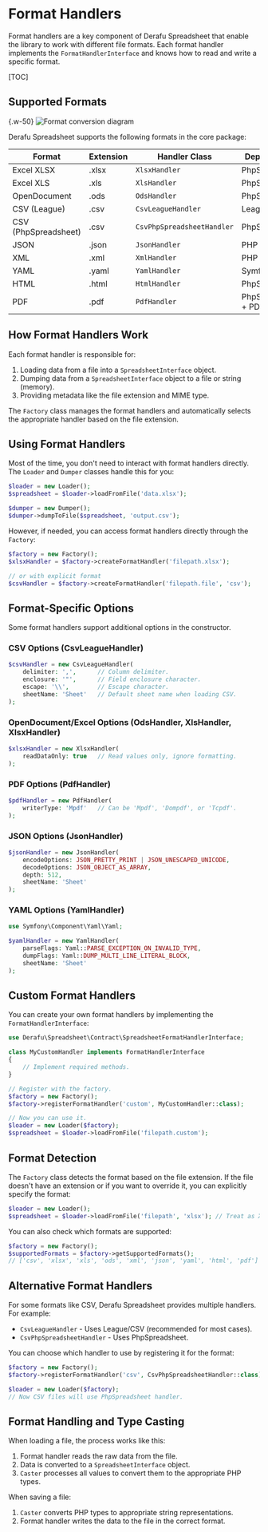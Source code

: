 # Format Handlers

Format handlers are a key component of Derafu Spreadsheet that enable the library to work with different file formats. Each format handler implements the `FormatHandlerInterface` and knows how to read and write a specific format.

[TOC]

## Supported Formats

{.w-50}
![Format conversion diagram](/img/derafu-spreadsheet-format-conversion-diagram.svg)

Derafu Spreadsheet supports the following formats in the core package:

| Format               | Extension | Handler Class              | Dependencies                  |
|----------------------|-----------|----------------------------|-------------------------------|
| Excel XLSX           | .xlsx     | `XlsxHandler`              | PhpSpreadsheet                |
| Excel XLS            | .xls      | `XlsHandler`               | PhpSpreadsheet                |
| OpenDocument         | .ods      | `OdsHandler`               | PhpSpreadsheet                |
| CSV (League)         | .csv      | `CsvLeagueHandler`         | League/CSV                    |
| CSV (PhpSpreadsheet) | .csv      | `CsvPhpSpreadsheetHandler` | PhpSpreadsheet                |
| JSON                 | .json     | `JsonHandler`              | PHP built-in                  |
| XML                  | .xml      | `XmlHandler`               | PHP built-in                  |
| YAML                 | .yaml     | `YamlHandler`              | Symfony/Yaml                  |
| HTML                 | .html     | `HtmlHandler`              | PhpSpreadsheet                |
| PDF                  | .pdf      | `PdfHandler`               | PhpSpreadsheet + PDF renderer |

## How Format Handlers Work

Each format handler is responsible for:

1. Loading data from a file into a `SpreadsheetInterface` object.
2. Dumping data from a `SpreadsheetInterface` object to a file or string (memory).
3. Providing metadata like the file extension and MIME type.

The `Factory` class manages the format handlers and automatically selects the appropriate handler based on the file extension.

## Using Format Handlers

Most of the time, you don't need to interact with format handlers directly. The `Loader` and `Dumper` classes handle this for you:

```php
$loader = new Loader();
$spreadsheet = $loader->loadFromFile('data.xlsx');

$dumper = new Dumper();
$dumper->dumpToFile($spreadsheet, 'output.csv');
```

However, if needed, you can access format handlers directly through the `Factory`:

```php
$factory = new Factory();
$xlsxHandler = $factory->createFormatHandler('filepath.xlsx');

// or with explicit format
$csvHandler = $factory->createFormatHandler('filepath.file', 'csv');
```

## Format-Specific Options

Some format handlers support additional options in the constructor.

### CSV Options (CsvLeagueHandler)

```php
$csvHandler = new CsvLeagueHandler(
    delimiter: ',',      // Column delimiter.
    enclosure: '"',      // Field enclosure character.
    escape: '\\',        // Escape character.
    sheetName: 'Sheet'   // Default sheet name when loading CSV.
);
```

### OpenDocument/Excel Options (OdsHandler, XlsHandler, XlsxHandler)

```php
$xlsxHandler = new XlsxHandler(
    readDataOnly: true   // Read values only, ignore formatting.
);
```

### PDF Options (PdfHandler)

```php
$pdfHandler = new PdfHandler(
    writerType: 'Mpdf'   // Can be 'Mpdf', 'Dompdf', or 'Tcpdf'.
);
```

### JSON Options (JsonHandler)

```php
$jsonHandler = new JsonHandler(
    encodeOptions: JSON_PRETTY_PRINT | JSON_UNESCAPED_UNICODE,
    decodeOptions: JSON_OBJECT_AS_ARRAY,
    depth: 512,
    sheetName: 'Sheet'
);
```

### YAML Options (YamlHandler)

```php
use Symfony\Component\Yaml\Yaml;

$yamlHandler = new YamlHandler(
    parseFlags: Yaml::PARSE_EXCEPTION_ON_INVALID_TYPE,
    dumpFlags: Yaml::DUMP_MULTI_LINE_LITERAL_BLOCK,
    sheetName: 'Sheet'
);
```

## Custom Format Handlers

You can create your own format handlers by implementing the `FormatHandlerInterface`:

```php
use Derafu\Spreadsheet\Contract\SpreadsheetFormatHandlerInterface;

class MyCustomHandler implements FormatHandlerInterface
{
    // Implement required methods.
}

// Register with the factory.
$factory = new Factory();
$factory->registerFormatHandler('custom', MyCustomHandler::class);

// Now you can use it.
$loader = new Loader($factory);
$spreadsheet = $loader->loadFromFile('filepath.custom');
```

## Format Detection

The `Factory` class detects the format based on the file extension. If the file doesn't have an extension or if you want to override it, you can explicitly specify the format:

```php
$loader = new Loader();
$spreadsheet = $loader->loadFromFile('filepath', 'xlsx'); // Treat as XLSX.
```

You can also check which formats are supported:

```php
$factory = new Factory();
$supportedFormats = $factory->getSupportedFormats();
// ['csv', 'xlsx', 'xls', 'ods', 'xml', 'json', 'yaml', 'html', 'pdf']
```

## Alternative Format Handlers

For some formats like CSV, Derafu Spreadsheet provides multiple handlers. For example:

- `CsvLeagueHandler` - Uses League/CSV (recommended for most cases).
- `CsvPhpSpreadsheetHandler` - Uses PhpSpreadsheet.

You can choose which handler to use by registering it for the format:

```php
$factory = new Factory();
$factory->registerFormatHandler('csv', CsvPhpSpreadsheetHandler::class);

$loader = new Loader($factory);
// Now CSV files will use PhpSpreadsheet handler.
```

## Format Handling and Type Casting

When loading a file, the process works like this:

1. Format handler reads the raw data from the file.
2. Data is converted to a `SpreadsheetInterface` object.
3. `Caster` processes all values to convert them to the appropriate PHP types.

When saving a file:

1. `Caster` converts PHP types to appropriate string representations.
2. Format handler writes the data to the file in the correct format.
